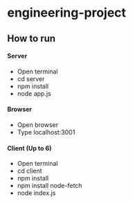 # engineering-project

## How to run

#### Server
- Open terminal
- cd server
- npm install
- node app.js

#### Browser
- Open browser
- Type localhost:3001

#### Client (Up to 6)
- Open terminal
- cd client
- npm install
- npm install node-fetch
- node index.js